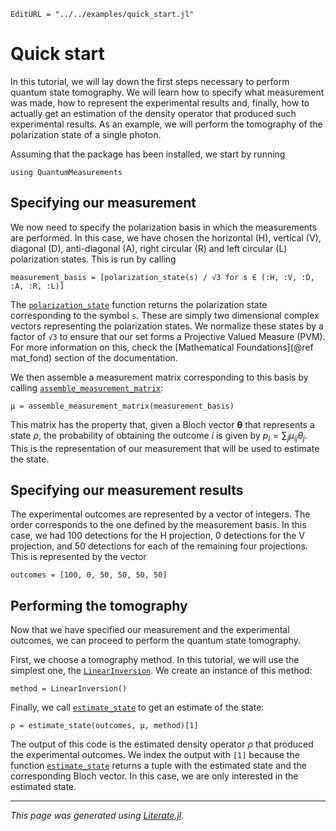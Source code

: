 ```@meta
EditURL = "../../examples/quick_start.jl"
```

# Quick start

In this tutorial, we will lay down the first steps necessary to perform quantum state tomography.
We will learn how to specify what measurement was made, how to represent the experimental results and,
finally, how to actually get an estimation of the density operator that produced such experimental results.
As an example, we will perform the tomography of the polarization state of a single photon.

Assuming that the package has been installed, we start by running

````@example quick_start
using QuantumMeasurements
````

## Specifying our measurement

We now need to specify the polarization basis in which the measurements are performed.
In this case, we have chosen the horizontal (H), vertical (V), diagonal (D), anti-diagonal (A),
right circular (R) and left circular (L) polarization states. This is run by calling

````@example quick_start
measurement_basis = [polarization_state(s) / √3 for s ∈ (:H, :V, :D, :A, :R, :L)]
````

The [`polarization_state`](@ref) function returns the polarization state corresponding to the symbol `s`.
These are simply two dimensional complex vectors representing the polarization states.
We normalize these states by a factor of `√3` to ensure that our set forms a Projective Valued Measure (PVM).
For more information on this, check the [Mathematical Foundations](@ref mat_fond) section of the documentation.

We then assemble a measurement matrix corresponding to this basis by calling [`assemble_measurement_matrix`](@ref):

````@example quick_start
μ = assemble_measurement_matrix(measurement_basis)
````

This matrix has the property that, given a Bloch vector $\boldsymbol{\theta}$ that represents a state $\rho$,
the probability of obtaining the outcome $i$ is given by $p_i = \sum_{j} \mu_{ij} \theta_j$.
This is the representation of our measurement that will be used to estimate the state.

## Specifying our measurement results

The experimental outcomes are represented by a vector of integers.
The order corresponds to the one defined by the measurement basis.
In this case, we had 100 detections for the H projection, 0 detections for the V projection,
and 50 detections for each of the remaining four projections. This is represented by the vector

````@example quick_start
outcomes = [100, 0, 50, 50, 50, 50]
````

## Performing the tomography

Now that we have specified our measurement and the experimental outcomes,
we can proceed to perform the quantum state tomography.

First, we choose a tomography method. In this tutorial, we will use the simplest one,
the [`LinearInversion`](@ref). We create an instance of this method:

````@example quick_start
method = LinearInversion()
````

Finally, we call [`estimate_state`](@ref) to get an estimate of the state:

````@example quick_start
ρ = estimate_state(outcomes, μ, method)[1]
````

The output of this code is the estimated density operator $\rho$ that produced the experimental outcomes.
We index the output with `[1]` because the function [`estimate_state`](@ref) returns a tuple
with the estimated state and the corresponding Bloch vector. In this case, we are only interested in the estimated state.

---

*This page was generated using [Literate.jl](https://github.com/fredrikekre/Literate.jl).*

